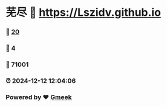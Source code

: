 # 芜尽 :link: https://Lszidv.github.io 
### :page_facing_up: [20](https://Lszidv.github.io/tag.html) 
### :speech_balloon: 4 
### :hibiscus: 71001 
### :alarm_clock: 2024-12-12 12:04:06 
### Powered by :heart: [Gmeek](https://github.com/Meekdai/Gmeek)
